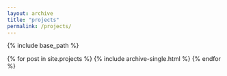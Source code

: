 ```yaml
---
layout: archive
title: "projects"
permalink: /projects/
---
```


{% include base_path %}


{% for post in site.projects %}
  {% include archive-single.html %}
{% endfor %}

